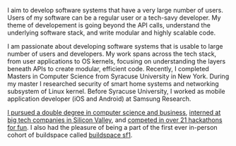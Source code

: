 I aim to develop software systems that have a very large number of users. Users of my software can be a regular user or a tech-savy developer. 
My theme of developement is going beyond the API calls, understand the underlying software stack, and write modular and highly scalable code. 

I am passionate about developing software systems that is usable to large number of users and developers.
My work spans across the tech stack, from user applications to OS kernels, focusing on understanding the layers beneath APIs to create modular, efficient code.
Recently, I completed Masters in Computer Science from Syracuse University in New York. During my master I researched security of smart home systems and networking subsystem of Linux kernel. Before Syracuse University, I worked as mobile application developer (iOS and Android) at Samsung Research.

[I pursued a double degree in computer science and business](/#education), [interned at big tech companies in Silicon Valley](https://www.youtube.com/watch?v=d-LJ2e5qKdE), and [competed in over 21 hackathons for fun](/#hackathons). I also had the pleasure of being a part of the first ever in-person cohort of buildspace called [buildspace sf1](https://buildspace.so/sf1).